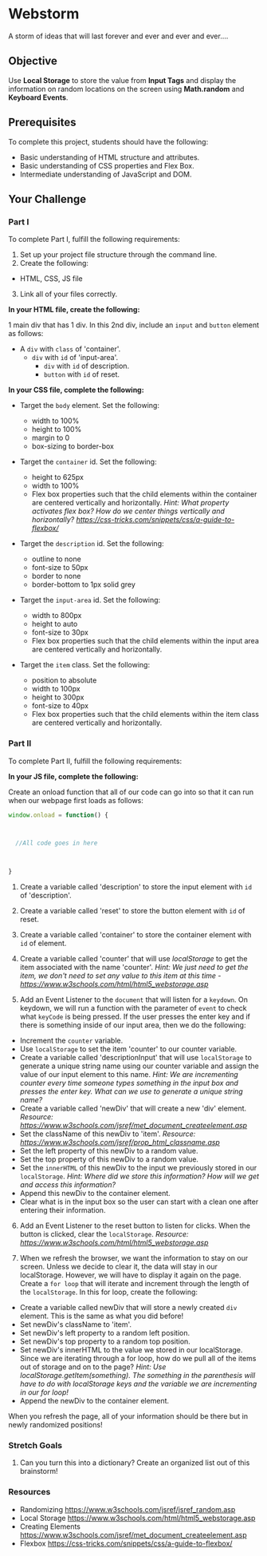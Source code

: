 # Webstorm

A storm of ideas that will last forever and ever and ever and ever....

## Objective
Use **Local Storage** to store the value from **Input Tags** and display the information on random locations on the screen using **Math.random** and **Keyboard Events**.

## Prerequisites
To complete this project, students should have the following:
* Basic understanding of HTML structure and attributes.
* Basic understanding of CSS properties and Flex Box.
* Intermediate understanding of JavaScript and DOM.

## Your Challenge

### Part I
To complete Part I, fulfill the following requirements:
1. Set up your project file structure through the command line.
2. Create the following:
* HTML, CSS, JS file
3. Link all of your files correctly.

**In your HTML file, create the following:**

1 main div that has 1 div. In this 2nd div, include an ```input``` and ```button``` element as follows:

* A ```div``` with ```class``` of 'container'.
  - ```div``` with ```id``` of 'input-area'.
    - ```div``` with ```id``` of description.
    - ```button``` with ```id``` of reset.

**In your CSS file, complete the following:**
* Target the ```body``` element. Set the following:
  - width to 100%
  - height to 100%
  - margin to 0
  - box-sizing to border-box

* Target the ```container``` id. Set the following:
  - height to 625px
  - width to 100%
  - Flex box properties such that the child elements within the container are centered vertically and horizontally. *Hint: What property activates flex box? How do we center things vertically and horizontally? https://css-tricks.com/snippets/css/a-guide-to-flexbox/*

* Target the ```description``` id. Set the following:
  - outline to none
  - font-size to 50px
  - border to none
  - border-bottom to 1px solid grey

* Target the ```input-area``` id. Set the following:
  - width to 800px
  - height to auto
  - font-size to 30px
  - Flex box properties such that the child elements within the input area are centered vertically and horizontally.

* Target the ```item``` class. Set the following:
  - position to absolute
  - width to 100px
  - height to 300px
  - font-size to 40px
  - Flex box properties such that the child elements within the item class are centered vertically and horizontally.

### Part II
To complete Part II, fulfill the following requirements:

**In your JS file, complete the following:**

Create an onload function that all of our code can go into so that it can run when our webpage first loads as follows:

```javascript
window.onload = function() {



  //All code goes in here



}
```

1. Create a variable called 'description' to store the input element with ```id``` of 'description'.

2. Create a variable called 'reset' to store the button element with ```id``` of reset.

3. Create a variable called 'container' to store the container element with ```id``` of element.

4. Create a variable called 'counter' that will use *localStorage* to get the item associated with the name 'counter'. *Hint: We just need to get the item, we don't need to set any value to this item at this time - https://www.w3schools.com/html/html5_webstorage.asp*

5. Add an Event Listener to the ```document``` that will listen for a ```keydown```. On keydown, we will run a function with the parameter of ```event``` to check what ```keyCode``` is being pressed. If the user presses the enter key and if there is something inside of our input area, then we do the following:
  - Increment the ```counter``` variable.
  - Use ```localStorage``` to set the item 'counter' to our counter variable.
  - Create a variable called 'descriptionInput' that will use ```localStorage``` to generate a unique string name using our counter variable and assign the value of our input element to this name. *Hint: We are incrementing counter every time someone types something in the input box and presses the enter key. What can we use to generate a unique string name?*
  - Create a variable called 'newDiv' that will create a new 'div' element. *Resource: https://www.w3schools.com/jsref/met_document_createelement.asp*
  - Set the className of this newDiv to 'item'. *Resource: https://www.w3schools.com/jsref/prop_html_classname.asp*
  - Set the left property of this newDiv to a random value.
  - Set the top property of this newDiv to a random value.
  - Set the ```innerHTML``` of this newDiv to the input we previously stored in our ```localStorage```. *Hint: Where did we store this information? How will we get and access this information?*
  - Append this newDiv to the container element.
  - Clear what is in the input box so the user can start with a clean one after entering their information.

6. Add an Event Listener to the reset button to listen for clicks. When the button is clicked, clear the ```localStorage```. *Resource: https://www.w3schools.com/html/html5_webstorage.asp*

7. When we refresh the browser, we want the information to stay on our screen. Unless we decide to clear it, the data will stay in our localStorage. However, we will have to display it again on the page. Create a ```for loop``` that will iterate and increment through the length of the ```localStorage```. In this for loop, create the following:
  - Create a variable called newDiv that will store a newly created ```div``` element. This is the same as what you did before!
  - Set newDiv's className to 'item'.
  - Set newDiv's left property to a random left position.
  - Set newDiv's top property to a random top position.
  - Set newDiv's innerHTML to the value we stored in our localStorage. Since we are iterating through a for loop, how do we pull all of the items out of storage and on to the page? *Hint: Use localStorage.getItem(something). The something in the parenthesis will have to do with localStorage keys and the variable we are incrementing in our for loop!*
  - Append the newDiv to the container element.

When you refresh the page, all of your information should be there but in newly randomized positions!

### Stretch Goals
1. Can you turn this into a dictionary? Create an organized list out of this brainstorm!

### Resources
- Randomizing https://www.w3schools.com/jsref/jsref_random.asp
- Local Storage https://www.w3schools.com/html/html5_webstorage.asp
- Creating Elements https://www.w3schools.com/jsref/met_document_createelement.asp
- Flexbox https://css-tricks.com/snippets/css/a-guide-to-flexbox/
